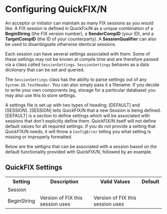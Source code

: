 Configuring QuickFIX/N
========================

An acceptor or initiator can maintain as many FIX sessions as you would like.  A FIX session is defined in QuickFix/N as a unique combination of a **BeginString** (the FIX version number), a **SenderCompID** (your ID), and a **TargetCompID** (the ID of your counterparty). A **SessionQualifier** can also be used to disambiguate otherwise identical sessions.

Each session can have several settings associated with them.  Some of these settings may not be known at compile time and are therefore passed via a class called `SessionSettings`.  `SessionSettings` behaves as a data dictionary that can be set and queried.

The `SessionSettings` class has the ability to parse settings out of any `System.IO.TextReader`.  You can also simply pass it a filename.  If you decide to write your own components (eg, storage for a particular database) you may also use this to store settings.

A settings file is set up with two types of heading; [DEFAULT] and [SESSION]. [SESSION] tells QuickFIX/N that a new Session is being defined.  [DEFAULT] is a section to define settings which will be associated with sessions that don't explicitly define them.  QuickFIX/N itself will not define default values for all required settings.  If you do not provide a setting that QuickFIX/N needs, it will throw a `ConfigError` telling you what setting is missing or improperly formatted.


Below are the settigns that can be associated with a session based on the default functionality provided with QuickFIX/N, followed by an example.

QuickFIX Settings
-----------------

<table>
  <tr>
    <th>Setting</th>
    <th>Description</th>
    <th>Valid Values</th>
    <th>Default</th>
  </tr>
  <tr>
    <td colspan='4'>Session</td>
  </tr>
  <tr>
    <td>BeginString</td>
    <td>Version of FIX this session uses</td>
    <td>
    Version of FIX this session uses
    </td>
    <td>
    </td>
  </tr>
</table>

